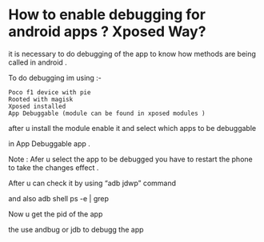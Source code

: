 # How to enable debugging for android apps ? Xposed Way?


it is necessary to do debugging of the app to know how methods are being called in android .

To do debugging im using :-

    Poco f1 device with pie
    Rooted with magisk
    Xposed installed
    App Debuggable (module can be found in xposed modules ) 

after u install the module enable it and select which apps to be debuggable

in App Debuggable app .

Note : Afer u select the app to be debugged you have to restart the phone to take the changes effect .

After u can check it by using “adb jdwp” command

and also adb shell ps -e | grep <package-name>

Now u get the pid of the app

the use andbug or jdb to debugg the app 
